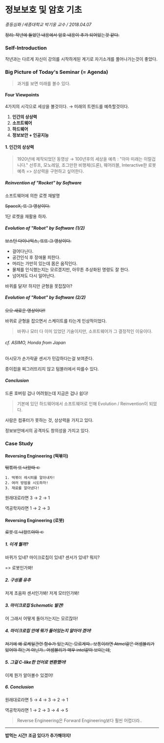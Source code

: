 # 정보보호 및 암호 기초

*중등심화 /세종대학교 박기웅 교수 / 2018.04.07*

~~정리: 작년에 들었던 내용에서 암호 내용이 추가 되어있는것 같다.~~

### Self-Introduction

작년과는 다르게 자신이 강의를 시작하게된 계기로 자기소개를 풀어나가는것이 좋았다.

### Big Picture of Today's Seminar (= Agenda)

> 과거를 보면 미래를 볼수 있다.

#### Four Viewpoints

4가지의 시각으로 세상을 볼것이다. → 미래의 트렌드를 예측할것이다.

1. **인간의 상상력**
2. **소프트웨어**
3. **하드웨어**
4. **정보보안 + 인공지능**

#### 1. 인간의 상상력

> 1920년에 제작되었던 동영상 → 100년후의 세상을 예측 : "아마 미래는 이럴겁니다."
> 선루프, 모노레일, 조그만한 비행체(드론), 웨어러블, Interactive한 로봇 예측
> => 상상력을 구현하고 싶어한다.

##### Reinvention of "Rocket" by Software

소프트웨어에 의한 로켓 재발명

~~SpaceX, 또 그 영상이다.~~

1단 로켓을 재활용 하자.



##### Evolution of "Robot" by Software (1/2)

~~보스턴 다이나믹스, 또또 그 영상이다.~~

- 걸어다닌다.
- 공간인식 후 장애물 피한다.
- 머리는 가만히 있는데 몸은 움직인다.
- 물체를 인식했는지는 모르겠지만, 아무튼 추상화된 명령도 잘 한다.
- 넘어져도 다시 일어난다.

바퀴를 달자! 하지만 균형을 못잡잖아?

##### Evolution of "Robot" by Software (2/2)

~~오오 새로운 영상이다!!~~

바퀴로 균형을 잡으면서 스케이트를 타는게 인상적이었다.

> 바퀴나 모터 다 이미 있었던 기술이지만, 소프트웨어가 그 결정적인 이유이다.

###### cf. ASIMO, Honda from Japan

아시모가 손가락끝 센서가 민감하다는걸 보여준다.

종이컵을 찌그러뜨리지 않고 텀블러에서 따를수 있다.

##### Conclusion

드론 호버링 겁나 어려웠는데 지금은 겁나 쉽다!

> 기본에 있던 하드웨어에서 소프트웨어로 인해 Evolution / Reinvention이 되었다.

사람은 컴퓨터가 못하는 것, 상상력을 가지고 있다.

정보보안에서의 공격자도 창의성을 가지고 있다.

### Case Study

#### Reversing Engineering (떡볶이)

~~떢뽂끼 또 나왔따 ㄷ~~

```
1. 떡볶이 레시피를 알아내자!
2. 여러 방법을 시도하자!
3. 재료를 알아냈다!
```

원래대로라면 3 → 2 → 1

역공학자라면 1 → 2 → 3

#### Reversing Engineering (로봇)

~~로봇 또 나왔뜨아아 ㄷ~~

##### 1. 이게 뭘까?

바퀴가 있네? 마이크로칩이 있네? 센서가 있네? 뭐지?

=> 로봇인가봐!

##### 2. 구성품 유추

저게 초음파 센서인가봐! 저게 모터인가봐!

##### 3. 마이크로칩 Schematic 발견!

어 그래서 어떻게 돌아가는지는 모르잖아!

##### 4. 마이크로칩 안에 뭐가 들어있는지 알아야 겠어!

~~저기에 왜 로케일관련 함수가 있는지는 모르게따.. 보통이라면 Atmel같은 어셈블리가 있어야 하는거 아닌가.. 어셈블리가 매우 intel같아 보이는데~~;

##### 5. 그걸 C-like한 언어로 변환했어!

이제 뭔가 알아볼수 있겠어!

##### 6. Conclusion

원래대로라면 5 → 4 → 3 → 2 → 1

역공학자라면 1 → 2 → 3 → 4 → 5

> Reverse Engineering은 Forward Engineering보다 훨씬 어렵더라..

---

**밥먹는 시간! 조금 있다가 추가해야지!**